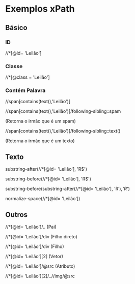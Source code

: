 # Exemplos xPath

## Básico

### ID
//*[@id= 'Leilão'] 

### Classe

//*[@class = 'Leilão'] 

### Contém Palavra

//span[contains(text(),'Leilão')] 



//span[contains(text(),'Leilão')]/following-sibling::spam 

(Retorna o irmão que é um spam)

//span[contains(text(),'Leilão')]/following-sibling::text() 

(Retorna o irmão que é um texto)


## Texto

substring-after(//*[@id= 'Leilão'], 'R$')

substring-before(//*[@id= 'Leilão'], 'R$')

substring-before(substring-after(//*[@id= 'Leilão'], 'R$'), 'R$')

normalize-space(//*[@id= 'Leilão'])

## Outros

//*[@id= 'Leilão']/.. (Pai)

//*[@id= 'Leilão']/div (Filho direto)

//*[@id= 'Leilão']/div (Filho)

//*[@id= 'Leilão'][2] (Vetor)

//*[@id= 'Leilão']/@src (Atributo)

//*[@id= 'Leilão'][2]/..//img/@src
